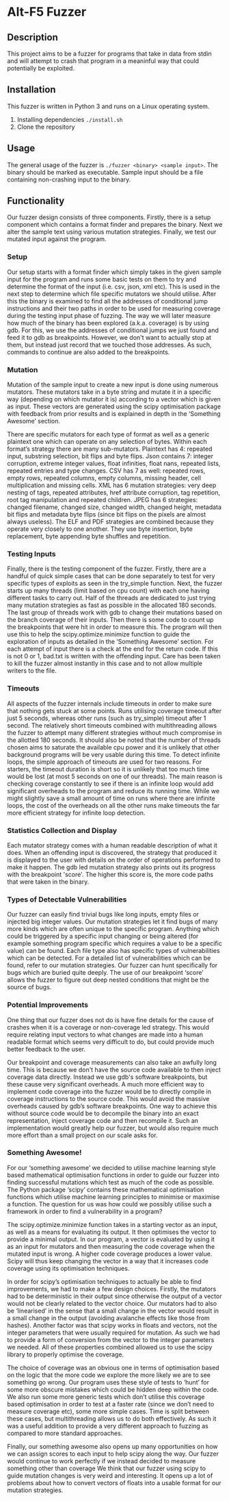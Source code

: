 # Alt-F5 Fuzzer

## Description
This project aims to be a fuzzer for programs that take in data from stdin and
will attempt to crash that program in a meaninful way that could potentially be
exploited.

## Installation
This fuzzer is written in Python 3 and runs on a Linux operating system.

1. Installing dependencies
   `./install.sh`
2. Clone the repository

## Usage
The general usage of the fuzzer is `./fuzzer <binary> <sample input>`. The binary
should be marked as executable. Sample input should be a file containing non-crashing
input to the binary.

## Functionality

Our fuzzer design consists of three components. Firstly, there is a setup component which contains a format finder and prepares the binary. Next we alter the sample text using various mutation strategies. Finally, we test our mutated input against the program.

### Setup
Our setup starts with a format finder which simply takes in the given sample input for the program and runs some basic tests on them to try and determine the format of the input (i.e. csv, json, xml etc). This is used in the next step to determine which file specific mutators we should utilise. After this the binary is examined to find all the addresses of conditional jump instructions and their two paths in order to be used for measuring coverage during the testing input phase of fuzzing. The way we will later measure how much of the binary has been explored (a.k.a. coverage) is by using gdb. For this, we use the addresses of conditional jumps we just found and feed it to gdb as breakpoints. However, we don't want to actually stop at them, but instead just record that we touched those addresses. As such, commands to continue are also added to the breakpoints.

### Mutation
Mutation of the sample input to create a new input is done using numerous mutators. These mutators take in a byte string and mutate it in a specific way (depending on which mutator it is) according to a vector which is given as input. These vectors are generated using the scipy optimisation package with feedback from prior results and is explained in depth in the ‘Something Awesome’ section.

There are specific mutators for each type of format as well as a generic plaintext one which can operate on any selection of bytes. Within each format’s strategy there are many sub-mutators. Plaintext has 4: repeated input, substring selection, bit flips and byte flips. Json contains 7: integer corruption, extreme integer values, float infinities, float nans, repeated lists, repeated entries and type changes. CSV has 7 as well: repeated rows, empty rows, repeated columns, empty columns, missing header, cell multiplication and missing cells. XML has 6 mutation strategies: very deep nesting of tags, repeated attributes, href attribute corruption, tag repetition, root tag manipulation and repeated children. JPEG has 6 strategies: changed filename, changed size, changed width, changed height, metadata bit flips and metadata byte flips (since bit flips on the pixels are almost always useless). The ELF and PDF strategies are combined because they operate very closely to one another. They use byte insertion, byte replacement, byte appending byte shuffles and repetition.

### Testing Inputs

Finally, there is the testing component of the fuzzer. Firstly, there are a handful of quick simple cases that can be done separately to test for very specific types of exploits as seen in the try_simple function. Next, the fuzzer starts up many threads (limit based on cpu count) with each one having different tasks to carry out. Half of the threads are dedicated to just trying many mutation strategies as fast as possible in the allocated 180 seconds. The last group of threads work with gdb to change their mutations based on the branch coverage of their inputs. Then there is some code to count up the breakpoints that were hit in order to measure this. The program will then use this to help the scipy.optimize.minimize function to guide the exploration of inputs as detailed in the ‘Something Awesome’ section. For each attempt of input there is a check at the end for the return code. If this is not 0 or 1, bad.txt is written with the offending input. Care has been taken to kill the fuzzer almost instantly in this case and to not allow multiple writers to the file.

### Timeouts
All aspects of the fuzzer internals include timeouts in order to make sure that nothing gets stuck at some points. Runs utilising coverage timeout after just 5 seconds, whereas other runs (such as try_simple) timeout after 1 second. The relatively short timeouts combined with multithreading allows the fuzzer to attempt many different strategies without much compromise in the allotted 180 seconds. It should also be noted that the number of threads chosen aims to saturate the available cpu power and it is unlikely that other background programs will be very usable during this time. To detect infinite loops, the simple approach of timeouts are used for two reasons. For starters, the timeout duration is short so it is unlikely that too much time would be lost (at most 5 seconds on one of our threads). The main reason is checking coverage constantly to see if there is an infinite loop would add significant overheads to the program and reduce its running time. While we might slightly save a small amount of time on runs where there are infinite loops, the cost of the overheads on all the other runs make timeouts the far more efficient strategy for infinite loop detection.

### Statistics Collection and Display
Each mutator strategy comes with a human readable description of what it does. When an offending input is discovered, the strategy that produced it is displayed to the user with details on the order of operations performed to make it happen. The gdb led mutation strategy also prints out its progress with the breakpoint 'score'. The higher this score is, the more code paths that were taken in the binary.

### Types of Detectable Vulnerabilities
Our fuzzer can easily find trivial bugs like long inputs, empty files or injected big integer values. Our mutation strategies let it find bugs of many more kinds which are often unique to the specific program. Anything which could be triggered by a specific input changing or being altered (for example something program specific which requires a value to be a specific value) can be found. Each file type also has specific types of vulnerabilities which can be detected. For a detailed list of vulnerabilities which can be found, refer to our mutation strategies. Our fuzzer can hunt specifically for bugs which are buried quite deeply. The use of our breakpoint ‘score’ allows the fuzzer to figure out deep nested conditions that might be the source of bugs.

### Potential Improvements
One thing that our fuzzer does not do is have fine details for the cause of crashes when it is a coverage or non-coverage led strategy. This would require relating input vectors to what changes are made into a human readable format which seems very difficult to do, but could provide much better feedback to the user.

Our breakpoint and coverage measurements can also take an awfully long time. This is because we don't have the source code available to then inject coverage data directly. Instead we use gdb's software breakpoints, but these cause very significant overheads. A much more efficient way to implement code coverage into the fuzzer would be to directly compile in coverage instructions to the source code. This would avoid the massive overheads caused by gdb’s software breakpoints. One way to achieve this without source code would be to decompile the binary into an exact representation, inject coverage code and then recompile it. Such an implementation would greatly help our fuzzer, but would also require much more effort than a small project on our scale asks for.

### Something Awesome!

For our ‘something awesome’ we decided to utilise machine learning style based mathematical optimisation functions in order to guide our fuzzer into finding successful mutations which test as much of the code as possible. The Python package ‘scipy’ contains these mathematical optimisation functions which utilise machine learning principles to minimise or maximise a function. The question for us was how could we possibly utilise such a framework in order to find a vulnerability in a program?

The scipy.optimize.minimize function takes in a starting vector as an input, as well as a means for evaluating its output. It then optimises the vector to provide a minimal output. In our program, a vector is evaluated by using it as an input for mutators and then measuring the code coverage when the mutated input is wrong. A higher code coverage produces a lower value. Scipy will thus keep changing the vector in a way that it increases code coverage using its optimisation techniques.

In order for scipy’s optimisation techniques to actually be able to find improvements, we had to make a few design choices. Firstly, the mutators had to be deterministic in their output since otherwise the output of a vector would not be clearly related to the vector choice. Our mutators had to also be ‘linearised’ in the sense that a small change in the vector would result in a small change in the output (avoiding avalanche effects like those from hashes). Another factor was that scipy works in floats and vectors, not the integer parameters that were usually required for mutation. As such we had to provide a form of conversion from the vector to the integer parameters we needed. All of these properties combined allowed us to use the scipy library to properly optimise the coverage.

The choice of coverage was an obvious one in terms of optimisation based on the logic that the more code we explore the more likely we are to see something go wrong. Our program uses these style of tests to ‘hunt’ for some more obscure mistakes which could be hidden deep within the code. We also run some more generic tests which don’t utilise this coverage based optimisation in order to test at a faster rate (since we don’t need to measure coverage etc), some more simple cases. Time is split between these cases, but multithreading allows us to do both effectively. As such it was a useful addition to provide a very different approach to fuzzing as compared to more standard approaches.

Finally, our something awesome also opens up many opportunities on how we can assign scores to each input to help scipy along the way. Our fuzzer would continue to work perfectly if we instead decided to measure something other than coverage
We think that our fuzzer using scipy to guide mutation changes is very weird and interesting. It opens up a lot of problems about how to convert vectors of floats into a usable format for our mutation strategies. 
